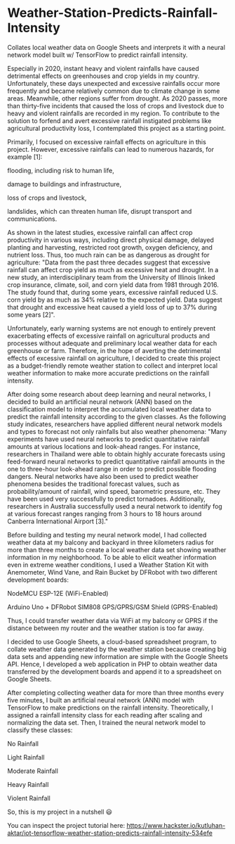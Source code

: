 # Weather-Station-Predicts-Rainfall-Intensity
Collates local weather data on Google Sheets and interprets it with a neural network model built w/ TensorFlow to predict rainfall intensity.

Especially in 2020, instant heavy and violent rainfalls have caused detrimental effects on greenhouses and crop yields in my country. Unfortunately, these days unexpected and excessive rainfalls occur more frequently and became relatively common due to climate change in some areas. Meanwhile, other regions suffer from drought. As 2020 passes, more than thirty-five incidents that caused the loss of crops and livestock due to heavy and violent rainfalls are recorded in my region. To contribute to the solution to forfend and avert excessive rainfall instigated problems like agricultural productivity loss, I contemplated this project as a starting point.

Primarily, I focused on excessive rainfall effects on agriculture in this project. However, excessive rainfalls can lead to numerous hazards, for example [1]:

flooding, including risk to human life,

damage to buildings and infrastructure,

loss of crops and livestock,

landslides, which can threaten human life, disrupt transport and communications.

As shown in the latest studies, excessive rainfall can affect crop productivity in various ways, including direct physical damage, delayed planting and harvesting, restricted root growth, oxygen deficiency, and nutrient loss. Thus, too much rain can be as dangerous as drought for agriculture: "Data from the past three decades suggest that excessive rainfall can affect crop yield as much as excessive heat and drought. In a new study, an interdisciplinary team from the University of Illinois linked crop insurance, climate, soil, and corn yield data from 1981 through 2016. The study found that, during some years, excessive rainfall reduced U.S. corn yield by as much as 34% relative to the expected yield. Data suggest that drought and excessive heat caused a yield loss of up to 37% during some years [2]".

Unfortunately, early warning systems are not enough to entirely prevent exacerbating effects of excessive rainfall on agricultural products and processes without adequate and preliminary local weather data for each greenhouse or farm. Therefore, in the hope of averting the detrimental effects of excessive rainfall on agriculture, I decided to create this project as a budget-friendly remote weather station to collect and interpret local weather information to make more accurate predictions on the rainfall intensity.

After doing some research about deep learning and neural networks, I decided to build an artificial neural network (ANN) based on the classification model to interpret the accumulated local weather data to predict the rainfall intensity according to the given classes. As the following study indicates, researchers have applied different neural network models and types to forecast not only rainfalls but also weather phenomena: "Many experiments have used neural networks to predict quantitative rainfall amounts at various locations and look-ahead ranges. For instance, researchers in Thailand were able to obtain highly accurate forecasts using feed-forward neural networks to predict quantitative rainfall amounts in the one to three-hour look-ahead range in order to predict possible flooding dangers. Neural networks have also been used to predict weather phenomena besides the traditional forecast values, such as probability/amount of rainfall, wind speed, barometric pressure, etc. They have been used very successfully to predict tornadoes. Additionally, researchers in Australia successfully used a neural network to identify fog at various forecast ranges ranging from 3 hours to 18 hours around Canberra International Airport [3]."

Before building and testing my neural network model, I had collected weather data at my balcony and backyard in three kilometers radius for more than three months to create a local weather data set showing weather information in my neighborhood. To be able to elicit weather information even in extreme weather conditions, I used a Weather Station Kit with Anemometer, Wind Vane, and Rain Bucket by DFRobot with two different development boards:

NodeMCU ESP-12E (WiFi-Enabled)

Arduino Uno + DFRobot SIM808 GPS/GPRS/GSM Shield (GPRS-Enabled)

Thus, I could transfer weather data via WiFi at my balcony or GPRS if the distance between my router and the weather station is too far away.

I decided to use Google Sheets, a cloud-based spreadsheet program, to collate weather data generated by the weather station because creating big data sets and appending new information are simple with the Google Sheets API. Hence, I developed a web application in PHP to obtain weather data transferred by the development boards and append it to a spreadsheet on Google Sheets.

After completing collecting weather data for more than three months every five minutes, I built an artificial neural network (ANN) model with TensorFlow to make predictions on the rainfall intensity. Theoretically, I assigned a rainfall intensity class for each reading after scaling and normalizing the data set. Then, I trained the neural network model to classify these classes:

No Rainfall

Light Rainfall

Moderate Rainfall

Heavy Rainfall

Violent Rainfall

So, this is my project in a nutshell 😃

You can inspect the project tutorial here:
https://www.hackster.io/kutluhan-aktar/iot-tensorflow-weather-station-predicts-rainfall-intensity-534efe
